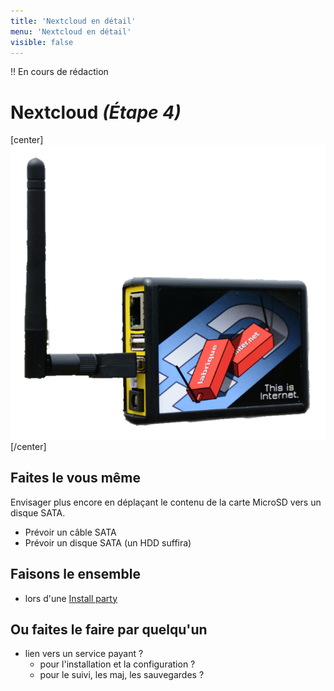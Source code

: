 ```yaml
---
title: 'Nextcloud en détail'
menu: 'Nextcloud en détail'
visible: false
---
```


!! En cours de rédaction

# Nextcloud _(Étape 4)_

[center]![](labriqueinternet-detouree.png?resize=400)[/center]

## Faites le vous même

Envisager plus encore en déplaçant le contenu de la carte MicroSD vers un disque SATA.

* Prévoir un câble SATA
* Prévoir un disque SATA (un HDD suffira)

## Faisons le ensemble

* lors d'une [Install party]()

## Ou faites le faire par quelqu'un

* lien vers un service payant ?
  * pour l'installation et la configuration ?
  * pour le suivi, les maj, les sauvegardes ?
